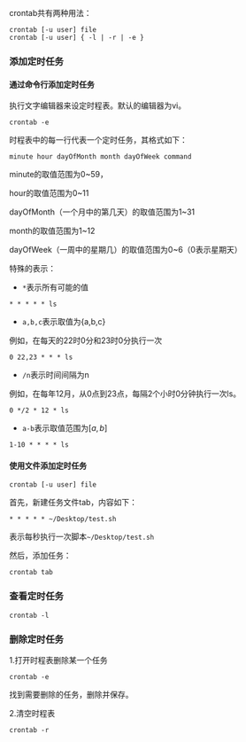 crontab共有两种用法：

```shell
crontab [-u user] file
crontab [-u user] { -l | -r | -e }
```

### 添加定时任务

#### 通过命令行添加定时任务

执行文字编辑器来设定时程表。默认的编辑器为vi。

```shell
crontab -e
```

时程表中的每一行代表一个定时任务，其格式如下：

```shell
minute hour dayOfMonth month dayOfWeek command
```

minute的取值范围为0~59，

hour的取值范围为0~11

dayOfMonth（一个月中的第几天）的取值范围为1~31

month的取值范围为1~12

dayOfWeek（一周中的星期几）的取值范围为0~6（0表示星期天）

特殊的表示：

* `*`表示所有可能的值

```shell
* * * * * ls
```

* `a,b,c`表示取值为{a,b,c}

例如，在每天的22时0分和23时0分执行一次

```shell
0 22,23 * * * ls
```

* `/n`表示时间间隔为n

例如，在每年12月，从0点到23点，每隔2个小时0分钟执行一次ls。

```shell
0 */2 * 12 * ls
```

* `a-b`表示取值范围为$[a, b]$

```shell
1-10 * * * * ls
```

#### 使用文件添加定时任务

```shell
crontab [-u user] file
```

首先，新建任务文件tab，内容如下：

```shell
* * * * * ~/Desktop/test.sh
```

表示每秒执行一次脚本`~/Desktop/test.sh`

然后，添加任务：

```shell
crontab tab
```

### 查看定时任务

```shell
crontab -l
```

### 删除定时任务

1.打开时程表删除某一个任务

```shell
crontab -e
```

找到需要删除的任务，删除并保存。

2.清空时程表

```shell
crontab -r
```

